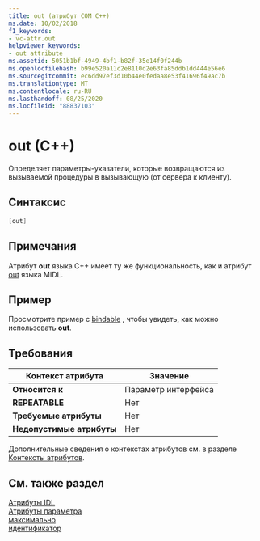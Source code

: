 ```yaml
---
title: out (атрибут COM C++)
ms.date: 10/02/2018
f1_keywords:
- vc-attr.out
helpviewer_keywords:
- out attribute
ms.assetid: 5051b1bf-4949-4bf1-b82f-35e14f0f244b
ms.openlocfilehash: b99e520a11c2e8110d2e63fa85ddb1dd444e56e6
ms.sourcegitcommit: ec6dd97ef3d10b44e0fedaa8e53f41696f49ac7b
ms.translationtype: MT
ms.contentlocale: ru-RU
ms.lasthandoff: 08/25/2020
ms.locfileid: "88837103"
---
```

# <a name="out-c"></a>out (C++)

Определяет параметры-указатели, которые возвращаются из вызываемой процедуры в вызывающую (от сервера к клиенту).

## <a name="syntax"></a>Синтаксис

```cpp
[out]
```

## <a name="remarks"></a>Примечания

Атрибут **out** языка C++ имеет ту же функциональность, как и атрибут [out](/windows/win32/Midl/out-idl) языка MIDL.

## <a name="example"></a>Пример

Просмотрите пример с [bindable](bindable.md) , чтобы увидеть, как можно использовать **out**.

## <a name="requirements"></a>Требования

| Контекст атрибута | Значение |
|-|-|
|**Относится к**|Параметр интерфейса|
|**REPEATABLE**|Нет|
|**Требуемые атрибуты**|Нет|
|**Недопустимые атрибуты**|Нет|

Дополнительные сведения о контекстах атрибутов см. в разделе [Контексты атрибутов](cpp-attributes-com-net.md#contexts).

## <a name="see-also"></a>См. также раздел

[Атрибуты IDL](idl-attributes.md)<br/>
[Атрибуты параметра](parameter-attributes.md)<br/>
[максимально](defaultvalue.md)<br/>
[идентификатор](id.md)

